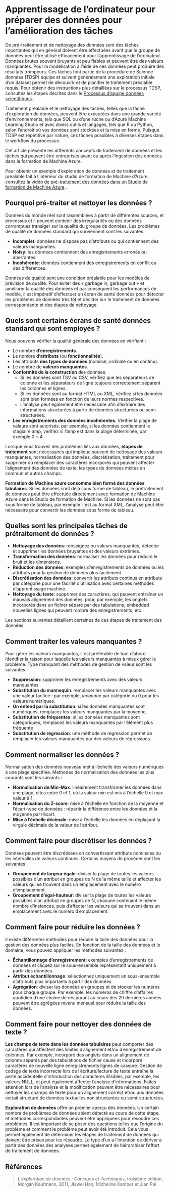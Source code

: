 <properties
    pageTitle="Apprentissage de l’ordinateur pour préparer des données pour l’amélioration des tâches | Microsoft Azure"
    description="Données de prétraitement et propres afin de le préparer pour l’apprentissage de l’ordinateur."
    services="machine-learning"
    documentationCenter=""
    authors="bradsev"
    manager="jhubbard"
    editor="cgronlun" />

<tags
    ms.service="machine-learning"
    ms.workload="data-services"
    ms.tgt_pltfrm="na"
    ms.devlang="na"
    ms.topic="article"
    ms.date="09/19/2016" 
    ms.author="bradsev" />


# <a name="tasks-to-prepare-data-for-enhanced-machine-learning"></a>Apprentissage de l’ordinateur pour préparer des données pour l’amélioration des tâches

De pré-traitement et de nettoyage des données sont des tâches importantes qui en général doivent être effectuées avant que le groupe de données peut être utilisé efficacement pour l’apprentissage de l’ordinateur. Données brutes souvent bruyants et peu fiables et peuvent être des valeurs manquantes. Pour la modélisation à l’aide de ces données peut produire des résultats trompeurs. Ces tâches font partie de la procédure de Science données (TDSP) équipe et suivent généralement une exploration initiale d’un dataset permet de découvrir et de planifier le traitement préalable requis. Pour obtenir des instructions plus détaillées sur le processus TDSP, consultez les étapes décrites dans le [Processus d’équipe données scientifiques](https://azure.microsoft.com/documentation/learning-paths/cortana-analytics-process/).

Traitement préalable et le nettoyage des tâches, telles que la tâche d’exploration de données, peuvent être exécutées dans une grande variété d’environnements, tels que SQL ou d’une ruche ou d’Azure Machine Learning Studio et avec divers outils et langages, tels que R ou Python, selon l’endroit où vos données sont stockées et la mise en forme. Puisque TDSP est répétitive par nature, ces tâches possibles à diverses étapes dans le workflow du processus.

Cet article présente les différents concepts de traitement de données et les tâches qui peuvent être entreprises avant ou après l’ingestion des données dans la formation de Machine Azure.

Pour obtenir un exemple d’exploration de données et de traitement préalable fait à l’intérieur du studio de formation de Machine d’Azure, consultez la vidéo [de pré-traitement des données dans un Studio de formation de Machine Azure](https://azure.microsoft.com/documentation/videos/preprocessing-data-in-azure-ml-studio/) .


## <a name="why-pre-process-and-clean-data"></a>Pourquoi pré-traiter et nettoyer les données ?

Données du monde réel sont rassemblées à partir de différentes sources, et processus et il peuvent contenir des irrégularités ou des données corrompues transiger sur la qualité du groupe de données. Les problèmes de qualité de données standard qui surviennent sont les suivantes :

* **Incomplet**: données ne dispose pas d’attributs ou qui contiennent des valeurs manquantes.
* **Noisy**: les données contiennent des enregistrements erronés ou aberrantes.
* **Incohérente**: données contiennent des enregistrements en conflit ou des différences.

Données de qualité sont une condition préalable pour les modèles de prévision de qualité. Pour éviter des « garbage in, garbage out » et améliorer la qualité des données et par conséquent les performances de modèle, il est impératif d’effectuer un écran de santé données pour détecter les problèmes de données très tôt et décider sur le traitement de données correspondante et des étapes de nettoyage.

## <a name="what-are-some-typical-data-health-screens-that-are-employed"></a>Quels sont certains écrans de santé données standard qui sont employés ?

Nous pouvons vérifier la qualité générale des données en vérifiant :

* Le nombre **d’enregistrements**.
* Le nombre **d’attributs** (ou **fonctionnalités**).
* Les attributs **des types de données** (nominal, ordinale ou en continu).
* Le nombre de **valeurs manquantes**.
* **Conformité de la construction** des données.
    * Si les données sont TSV ou CSV, vérifiez que les séparateurs de colonne et les séparateurs de ligne toujours correctement séparent les colonnes et lignes.
    * Si les données sont au format HTML ou XML, vérifiez si les données sont bien formées en fonction de leurs normes respectives.
    * L’analyse peut également être nécessaire afin d’extraire des informations structurées à partir de données structurées ou semi-structurées.
* **Les enregistrements des données incohérentes**. Vérifier la plage de valeurs sont autorisés. par exemple, si les données contiennent le stagiaire amp, vérifiez si l’amp est dans la plage déterminée, par exemple 0 ~ 4.

Lorsque vous trouvez des problèmes liés aux données, **étapes de traitement** sont nécessaires qui implique souvent de nettoyage des valeurs manquantes, normalisation des données, discrétisation, traitement pour supprimer ou remplacer des caractères incorporés qui peuvent affecter l’alignement des données de texte, les types de données mixtes en commun et autres champs.

**Formation de Machine azure consomme bien formé des données tabulaires**.  Si les données sont déjà sous forme de tableau, le prétraitement de données peut être effectuée directement avec formation de Machine Azure dans le Studio de formation de Machine.  Si les données ne sont pas sous forme de tableau, par exemple il est au format XML, l’analyse peut être nécessaire pour convertir les données sous forme de tableau.  

## <a name="what-are-some-of-the-major-tasks-in-data-pre-processing"></a>Quelles sont les principales tâches de prétraitement de données ?

* **Nettoyage des données**: renseignez ou valeurs manquantes, détecter et supprimer les données bruyantes et des valeurs extrêmes.
* **Transformation des données**: normaliser les données pour réduire le bruit et les dimensions.
* **Réduction des données**: exemples d’enregistrements de données ou les attributs pour la gestion de données plus facilement.
* **Discrétisation des données**: convertir les attributs continus en attributs par catégorie pour une facilité d’utilisation avec certaines méthodes d’apprentissage machine.
* **Nettoyage du texte**: supprimer des caractères, qui peuvent entraîner un mauvais alignement des données, pour, par exemple, les onglets incorporés dans un fichier séparé par des tabulations, embedded nouvelles lignes qui peuvent rompre des enregistrements, etc..

Les sections suivantes détaillent certaines de ces étapes de traitement des données.

## <a name="how-to-deal-with-missing-values"></a>Comment traiter les valeurs manquantes ?

Pour gérer les valeurs manquantes, il est préférable de tout d’abord identifier la raison pour laquelle les valeurs manquantes à mieux gérer le problème. Type manquant des méthodes de gestion de valeur sont les suivantes :

* **Suppression**: supprimer les enregistrements avec des valeurs manquantes
* **Substitution du mannequin**: remplacer les valeurs manquantes avec une valeur factice : par exemple, _inconnue_ par catégorie ou 0 pour les valeurs numériques.
* **On entend par la substitution**: si les données manquantes sont numériques, remplacez les valeurs manquantes par la moyenne.
* **Substitution de fréquentes**: si les données manquantes sont catégoriques, remplacez les valeurs manquantes par l’élément plus fréquente
* **Substitution de régression**: une méthode de régression permet de remplacer les valeurs manquantes par des valeurs de régressions.  

## <a name="how-to-normalize-data"></a>Comment normaliser les données ?

Normalisation des données nouveau met à l’échelle des valeurs numériques à une plage spécifiée. Méthodes de normalisation des données les plus courants sont les suivants :

* **Normalisation de Min-Max**: linéairement transformer les données dans une plage, dites entre 0 et 1, où la valeur min est mis à l’échelle 0 et max valeur à 1.
* **Normalisation du Z-score**: mise à l’échelle en fonction de la moyenne et l’écart-type de données : répartir la différence entre les données et la moyenne par l’écart.
* **Mise à l’échelle décimale**: mise à l’échelle les données en déplaçant la virgule décimale de la valeur de l’attribut.  

## <a name="how-to-discretize-data"></a>Comment faire pour discrétiser les données ?

Données peuvent être discrétisées en convertissant attributs nominales ou les intervalles de valeurs continues. Certains moyens de procéder sont les suivantes :

* **Groupement de largeur égale**: diviser la plage de toutes les valeurs possibles d’un attribut en groupes de N de la même taille et affecter les valeurs qui se trouvent dans un emplacement avec le numéro d’emplacement.
* **Groupement d’égal-hauteur**: diviser la plage de toutes les valeurs possibles d’un attribut en groupes de N, chacune contenant le même nombre d’instances, puis d’affecter les valeurs qui se trouvent dans un emplacement avec le numéro d’emplacement.  

## <a name="how-to-reduce-data"></a>Comment faire pour réduire les données ?

Il existe différentes méthodes pour réduire la taille des données pour la gestion des données plus faciles. En fonction de la taille des données et le domaine, vous pouvez appliquer les méthodes suivantes :

* **Échantillonnage d’enregistrement**: exemples d’enregistrements de données et cliquez sur le sous-ensemble représentatif uniquement à partir des données.
* **Attribut échantillonnage**: sélectionnez uniquement un sous-ensemble d’attributs plus importants à partir des données.  
* **Agrégation**: diviser les données en groupes et de stocker les numéros pour chaque groupe. Par exemple, les numéros de chiffre d’affaires quotidien d’une chaîne de restaurant au cours des 20 dernières années peuvent être agrégées revenu mensuel pour réduire la taille des données.  

## <a name="how-to-clean-text-data"></a>Comment faire pour nettoyer des données de texte ?

**Les champs de texte dans les données tabulaires** peut comporter des caractères qui affectent des limites d’alignement et/ou d’enregistrement de colonnes. Par exemple, incorporé des onglets dans un alignement de colonne séparés par des tabulations de fichier cause et incorporé caractères de nouvelle ligne enregistrements lignes de cassure. Gestion de codage de texte incorrecte lors de l’écriture/lecture de texte entraîne la perte accidentelle d’introduction des caractères illisibles, par exemple, les valeurs NULL, et peut également affecter l’analyse d’informations. Faites attention lors de l’analyse et la modification peuvent être nécessaires pour nettoyer les champs de texte pour un alignement correct et/ou aux données extrait structuré de données textuelles non structurées ou semi-structurées.

**Exploration de données** offre un premier aperçu des données. Un certain nombre de problèmes de données soient détecté au cours de cette étape, et méthodes correspondantes peuvent être appliquées pour résoudre ces problèmes.  Il est important de se poser des questions telles que l’origine du problème et comment le problème peut avoir été introduit. Cela vous permet également de déterminer les étapes de traitement de données qui doivent être prises pour les résoudre. Le type d’un a l’intention de dériver à partir des données des analyses permet également de hiérarchiser l’effort de traitement de données.

## <a name="references"></a>Références

>*L’exploration de données : Concepts et Techniques*, troisième édition, Morgan Kaufmann, 2011, Jiawei Han, Micheline Kamber et Jian Pei
